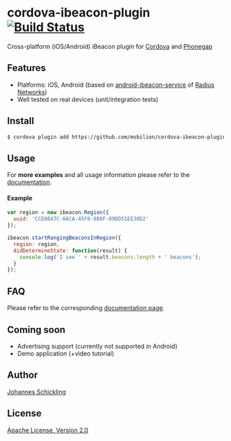 cordova-ibeacon-plugin [![Build Status](https://travis-ci.org/mobilion/cordova-ibeacon-plugin.svg?branch=master)](https://travis-ci.org/mobilion/cordova-ibeacon-plugin)
======================

Cross-platform (iOS/Android) iBeacon plugin for [Cordova](http://cordova.apache.org/) and [Phonegap](http://phonegap.com/)

## Features

* Platforms: iOS, Android (based on [android-ibeacon-service](https://github.com/RadiusNetworks/android-ibeacon-service) of [Radius Networks](http://developer.radiusnetworks.com/ibeacon/android/))
* Well tested on real devices (unit/integration tests)

## Install

```sh
$ cordova plugin add https://github.com/mobilion/cordova-ibeacon-plugin.git
```

## Usage

For __more examples__ and all usage information please refer to the [documentation](https://github.com/mobilion/cordova-ibeacon-plugin/tree/master/doc).

#### Example

```js
var region = new ibeacon.Region({
  uuid: 'CCE0847C-66CA-45F0-888F-89DD51EE38D2'
});

ibeacon.startRangingBeaconsInRegion({
  region: region,
  didDetermineState: function(result) {
    console.log('I see ' + result.beacons.length + ' beacons');
  }
});
```

## FAQ

Please refer to the corresponding [documentation page](https://github.com/mobilion/cordova-ibeacon-plugin/tree/master/doc/FAQ.md).

## Coming soon

* Advertising support (currently not supported in Android)
* Demo application (+video tutorial)

## Author

[Johannes Schickling](https://github.com/schickling)

## License

[Apache License, Version 2.0](http://opensource.org/licenses/Apache-2.0)
